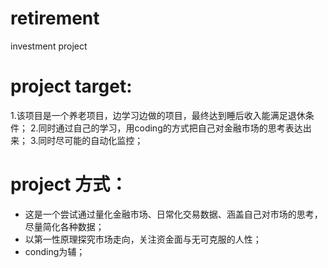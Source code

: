 # retirement
 investment project
# project target:
1.该项目是一个养老项目，边学习边做的项目，最终达到睡后收入能满足退休条件；
2.同时通过自己的学习，用coding的方式把自己对金融市场的思考表达出来；
3.同时尽可能的自动化监控；

# project 方式：

- 这是一个尝试通过量化金融市场、日常化交易数据、涵盖自己对市场的思考，尽量简化各种数据；
- 以第一性原理探究市场走向，关注资金面与无可克服的人性；
- conding为辅；
